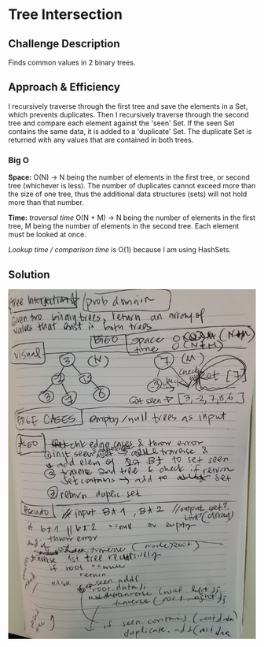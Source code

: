 # Tree Intersection

## Challenge Description
Finds common values in 2 binary trees.

## Approach & Efficiency
<!-- What approach did you take? Why? What is the Big O space/time for this approach? -->
I recursively traverse through the first tree and save the elements in a Set, which prevents duplicates.
Then I recursively traverse through the second tree and compare each element against the 'seen' Set. If the seen
Set contains the same data, it is added to a 'duplicate' Set.
The duplicate Set is returned with any values that are contained in both trees.

### Big O
**Space:** O(N) -> N being the number of elements in the first tree, or second tree (whichever is less).
The number of duplicates cannot exceed more than the size of one tree, thus the additional data structures (sets) will not hold more than that number.

**Time:** *traversal time* O(N + M) -> N being the number of elements in the first tree, M being the number of elements
in the second tree. Each element must be looked at once.

*Lookup time / comparison time* is O(1) because I am using HashSets.

## Solution
<!-- Embedded whiteboard image -->
![intersection](../401-code-challenges/assets/intersection.jpg)
